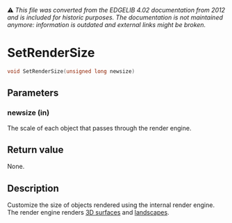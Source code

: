 :warning: _This file was converted from the EDGELIB 4.02 documentation from 2012 and is included for historic purposes. The documentation is not maintained anymore: information is outdated and external links might be broken._

# SetRenderSize


```c++
void SetRenderSize(unsigned long newsize)
```

## Parameters
### newsize (in)
The scale of each object that passes through the render engine.

## Return value
None.

## Description
Customize the size of objects rendered using the internal render engine. The render engine renders [3D surfaces](e3dsurface.md) and [landscapes](e2dsurface_landscape.md).

